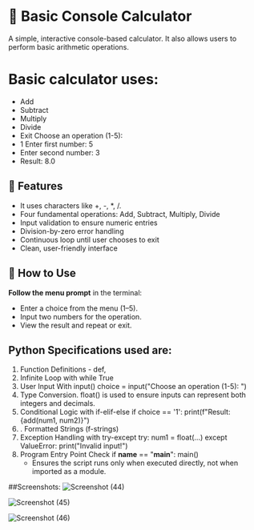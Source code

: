 # 🧮 Basic Console Calculator
A simple, interactive console-based calculator. It also allows users to perform basic arithmetic operations.

   
# Basic calculator uses:
- Add
- Subtract
- Multiply
- Divide
- Exit Choose an operation (1-5):
- 1 Enter first number: 5
- Enter second number: 3
- Result: 8.0
  



 
 ## 🚀 Features
- It uses characters like +, -, *, /.
- Four fundamental operations: Add, Subtract, Multiply, Divide  
- Input validation to ensure numeric entries  
- Division-by-zero error handling  
- Continuous loop until user chooses to exit  
- Clean, user-friendly interface

## 🔧 How to Use
 **Follow the menu prompt** in the terminal:
   - Enter a choice from the menu (1–5).
   - Input two numbers for the operation.
   - View the result and repeat or exit.

## Python Specifications used are:
1. Function Definitions -  def,
2. Infinite Loop with while True
3. User Input With  input()
choice = input("Choose an operation (1-5): ")
4. Type Conversion.
 float() is used to ensure inputs can represent both integers and decimals.
5.  Conditional Logic with if-elif-else
if choice == '1':
    print(f"Result: {add(num1, num2)}")
6. . Formatted Strings (f-strings)
7.  Exception Handling with try-except
try:
    num1 = float(...)
except ValueError:
    print("Invalid input!")
8. Program Entry Point Check
if __name__ == "__main__":
    main()
   - Ensures the script runs only when executed directly, not when imported as a module.
     
##Screenshots:
![Screenshot (44)](https://github.com/user-attachments/assets/5f9f4c55-f422-4ea1-9ab5-014f6294ead0)

![Screenshot (45)](https://github.com/user-attachments/assets/e6de8db9-ded0-4031-b6ef-ac51d220465d)

![Screenshot (46)](https://github.com/user-attachments/assets/6c5ddf8f-d5df-47a9-a884-28484d821326)







  







